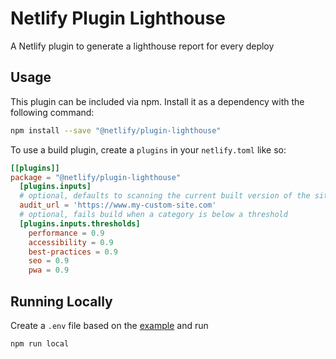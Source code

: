 # Netlify Plugin Lighthouse

A Netlify plugin to generate a lighthouse report for every deploy

## Usage

This plugin can be included via npm. Install it as a dependency with the following command:

```bash
npm install --save "@netlify/plugin-lighthouse"
```

To use a build plugin, create a `plugins` in your `netlify.toml` like so:

```toml
[[plugins]]
package = "@netlify/plugin-lighthouse"
  [plugins.inputs]
  # optional, defaults to scanning the current built version of the site
  audit_url = 'https://www.my-custom-site.com'
  # optional, fails build when a category is below a threshold
  [plugins.inputs.thresholds]
    performance = 0.9
    accessibility = 0.9
    best-practices = 0.9
    seo = 0.9
    pwa = 0.9
```

## Running Locally

Create a `.env` file based on the [example](.env.example) and run
```bash
npm run local
```
